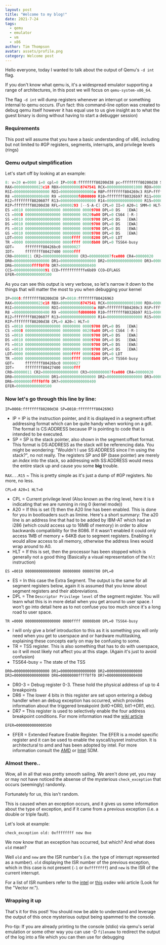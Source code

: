 ```yaml
---
layout: post
title: "Welcome to my blog!"
date: 2021-7-24
tags:
  - qemu
  - emulator
  - vm
  - x86
author: Tim Thompson
avatar: assets/profile.png
category: Welcome post
---
```


Hello everyone, today I wanted to talk about the output of Qemu's `-d int` flag.

If you don't know what qemu is, it's a widespread emulator supporting a range of architectures, in this post we will focus on `qemu-system-x86_64`.

The flag `-d int` will dump registers whenever an interrupt or something internal to qemu occurs. (Fun fact: this command-line option was created to debug qemu itself however it has equal use to us give insight as to what the guest binary is doing without having to start a debugger session)

### Requirements

This post will assume that you have a basic understanding of x86, including but not limited to #GP registers, segments, interrupts, and privilege levels (rings)

### Qemu output simplification

Let's start off by looking at an example:
```c
8: v=20 e=0000 i=0 cpl=0 IP=0008:ffffffff80200d38 pc=ffffffff80200d38 SP=0010:ffffffff80426963 env->regs[R_EAX]=0000000000023c18
RAX=0000000000023c18 RBX=0000000068747541 RCX=0000000000001000 RDX=0000000000000070
RSI=0000000000000000 RDI=000000000000000a RBP=ffffffff804269c3 RSP=ffffffff80426963
R8 =0000000000000400 R9 =00000000fd000000 R10=ffffffff80326b97 R11=000000000000001e
R12=ffffffff8020607f R13=0000000000000000 R14=0000000000000000 R15=0000000000000000
RIP=ffffffff80200d38 RFL=00000293 [--S-A-C] CPL=0 II=0 A20=1 SMM=0 HLT=0
ES =0010 0000000000000000 00000000 00009700 DPL=0 DS   [EWA]
CS =0008 0000000000000000 00000000 00209a00 DPL=0 CS64 [-R-]
SS =0010 0000000000000000 00000000 00009700 DPL=0 DS   [EWA]
DS =0010 0000000000000000 00000000 00009700 DPL=0 DS   [EWA]
FS =0010 0000000000000000 00000000 00009700 DPL=0 DS   [EWA]
GS =0010 0000000000000000 00000000 00009700 DPL=0 DS   [EWA]
LDT=0000 0000000000000000 0000ffff 00008200 DPL=0 LDT
TR =0000 0000000000000000 0000ffff 00008b00 DPL=0 TSS64-busy
GDT=     ffffffff80426bc0 00000027
IDT=     ffffffff80427400 00000fff
CR0=80000011 CR2=0000000000000000 CR3=0000000007fce000 CR4=00000020
DR0=0000000000000000 DR1=0000000000000000 DR2=0000000000000000 DR3=0000000000000000 
DR6=00000000ffff0ff0 DR7=0000000000000400
CCS=0000000000000091 CCD=fffffffffffe6b89 CCO=EFLAGS  
EFER=0000000000000500
```

As you can see this output is very verbose, so let's narrow it down to the things that will matter the most to you when debugging your kernel

```c
IP=0008:ffffffff80200d38 SP=0010:ffffffff80426963
RAX=0000000000023c18 RBX=0000000068747541 RCX=0000000000001000 RDX=0000000000000070
RSI=0000000000000000 RDI=000000000000000a RBP=ffffffff804269c3 RSP=ffffffff80426963
R8 =0000000000000400 R9 =00000000fd000000 R10=ffffffff80326b97 R11=000000000000001e
R12=ffffffff8020607f R13=0000000000000000 R14=0000000000000000 R15=0000000000000000
RIP=ffffffff80200d38 CPL=0 A20=1 HLT=0
ES =0010 0000000000000000 00000000 00009700 DPL=0 DS   [EWA]
CS =0008 0000000000000000 00000000 00209a00 DPL=0 CS64 [-R-]
SS =0010 0000000000000000 00000000 00009700 DPL=0 DS   [EWA]
DS =0010 0000000000000000 00000000 00009700 DPL=0 DS   [EWA]
FS =0010 0000000000000000 00000000 00009700 DPL=0 DS   [EWA]
GS =0010 0000000000000000 00000000 00009700 DPL=0 DS   [EWA]
LDT=0000 0000000000000000 0000ffff 00008200 DPL=0 LDT
TR =0000 0000000000000000 0000ffff 00008b00 DPL=0 TSS64-busy
GDT=     ffffffff80426bc0 00000027
IDT=     ffffffff80427400 00000fff
CR0=80000011 CR2=0000000000000000 CR3=0000000007fce000 CR4=00000020
DR0=0000000000000000 DR1=0000000000000000 DR2=0000000000000000 DR3=0000000000000000 
DR6=00000000ffff0ff0 DR7=0000000000000400
EFER=0000000000000500
```

### Now let's go through this line by line:

`IP=0008:ffffffff80200d38 SP=0010:ffffffff80426963`

- IP  = IP is the instruction pointer, and it is displayed in a segment:offset addressing format which can be quite handy when working on a gdt. The format is CS:ADDRESS because IP is pointing to code that is intended to be executed.
- SP  = SP is the stack pointer, also shown in the segment:offset format. This format is DS:ADDRESS as the stack will be referencing data. You might be wondering: "Wouldn't I use SS:ADDRESS since I'm using the stack?", no not really. The registers SP and BP (base pointer) are merely an _index_ into the stack, so addressing with SS:ADDRESS would mess the entire stack up and cause you some **big** trouble.

`RAX...R15` ~ This is pretty simple as it's just a dump of #GP registers. No more, no less.

`CPL=0 A20=1 HLT=0`

- CPL = Current privilege level (Also known as the ring level, here it is `0` indicating that we are running in ring 0 (kernel mode))
- A20 = If this is set (1) then the A20 line has been enabled. This is done for you in bootloaders such as limine. Here's a short summary: The a20 line is an address line that had to be added by IBM-AT which had an i286 (which could access up to 16MB of memory) in order to allow backwards compatibility for the 8086. If it wasn't enabled it could only access 1MB of memory + 64KB due to segment registers. Enabling it would allow access to all memory, otherwise the address lines would wrap around to A0.
- HLT = If this is set, then the processor has been stopped which is generally not a good thing (Basically a visual representation of the `hlt` instruction)

`ES =0010 0000000000000000 00000000 00009700 DPL=0`

- ES  = In this case the Extra Segment. The output is the same for all segment registers below, again it is assumed that you know about segment registers and their abbreviations.
- DPL = The `Descriptor Privilege level` of the segment register. You will learn what this is in more detail when you get around to user space. I won't go into detail here as to not confuse you too much since it's a long road to user space.

`TR =0000 0000000000000000 0000ffff 00008b00 DPL=0 TSS64-busy`

- I will only give a brief introduction to this as it is something you will only need when you get to userspace and or hardware multitasking, explaining these concepts early on may be confusing to some.
- TR = TSS register. This is also something that has to do with userspace, so it will most likely not affect you at this stage. (Again it's just to avoid confusion)
- TSS64-busy = The state of the TSS

`DR0=0000000000000000 DR1=0000000000000000 DR2=0000000000000000 DR3=0000000000000000 DR6=00000000ffff0ff0 DR7=0000000000000400`

- DR0-3 = Debug register 0-3. These hold the physical address of up to 4 breakpoints
- DR6   = The lower 4 bits in this register are set upon entering a debug handler when an debug exception has occurred, which provides information about the triggered breakpoint (bit0->DR0, bit1->DR1, etc).
- DR7	= This register is used to selectively enable the four address breakpoint conditions. For more information read the [wiki article][DR7-Explanation]

`EFER=0000000000000500`
- EFER = Extended Feature Enable Register. The EFER is a model specific register and it can be used to enable the syscall/sysret instruction. It is architectural to amd and has been adopted by intel. For more information consult the [AMD][AMD-SDM] or [Intel][INTEL-SDM] SDM.

### Almost there..
Wow, all in all that was pretty smooth sailing.
We aren't done yet, you may or may not have noticed the absense of the mysterious `check_exception` that occurs (seemingly) randomly.

Fortunately for us, this isn't random.

This is caused when an exception occurs, and it gives us some information about the type of exception, and if it came from a previous exception (i.e. a double or triple fault).

Let's look at example:

`check_exception old: 0xffffffff new 0xe`

We now know that an exception has occurred, but which? And what does `old` mean?

Well `old` and `new` are the ISR number's (i.e. the type of interrupt represented as a number). `old` displaying the ISR number of the previous exception, which in this case is not present (`-1` or `0xffffffff`) and `new` is the ISR of the current interrupt.

For a list of ISR numbers refer to the [intel][INTEL-SDM] or [this][OSDEV-WIKI-ISR-NUMBERS] osdev wiki article (Look for the "Vector nr.").

### Wrapping it up
That's it for this post!
You should now be able to understand and leverage the output of this once mysterious output being spammed to the console.

Pro-tip: If you are already printing to the console (stdio) via qemu's serial emulation or some other way you can use -D `filename` to redirect the output of the log into a file which you can then use for debugging

[OSDEV-WIKI-ISR-NUMBERS]: https://wiki.osdev.org/Exceptions
[DR7-Explanation]: https://en.wikipedia.org/wiki/X86_debug_register#DR7_-_Debug_control
[INTEL-SDM]: https://software.intel.com/content/www/us/en/develop/download/intel-64-and-ia-32-architectures-sdm-combined-volumes-1-2a-2b-2c-2d-3a-3b-3c-3d-and-4.html
[AMD-SDM]: https://developer.amd.com/resources/developer-guides-manuals/